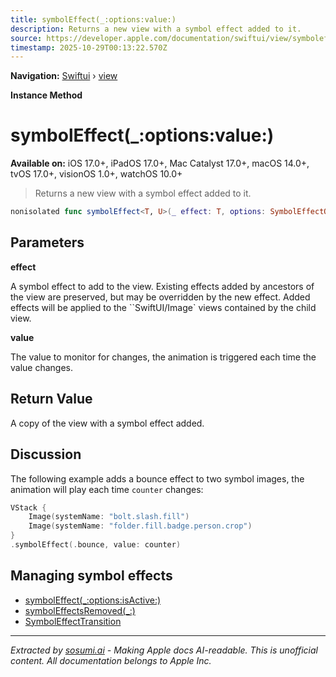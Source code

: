 ```yaml
---
title: symbolEffect(_:options:value:)
description: Returns a new view with a symbol effect added to it.
source: https://developer.apple.com/documentation/swiftui/view/symboleffect(_:options:value:)
timestamp: 2025-10-29T00:13:22.570Z
---
```


**Navigation:** [Swiftui](/documentation/swiftui) › [view](/documentation/swiftui/view)

**Instance Method**

# symbolEffect(_:options:value:)

**Available on:** iOS 17.0+, iPadOS 17.0+, Mac Catalyst 17.0+, macOS 14.0+, tvOS 17.0+, visionOS 1.0+, watchOS 10.0+

> Returns a new view with a symbol effect added to it.

```swift
nonisolated func symbolEffect<T, U>(_ effect: T, options: SymbolEffectOptions = .default, value: U) -> some View where T : DiscreteSymbolEffect, T : SymbolEffect, U : Equatable
```

## Parameters

**effect**

A symbol effect to add to the view. Existing effects added by ancestors of the view are preserved, but may be overridden by the new effect. Added effects will be applied to the ``SwiftUI/Image` views contained by the child view.



**value**

The value to monitor for changes, the animation is triggered each time the value changes.



## Return Value

A copy of the view with a symbol effect added.

## Discussion

The following example adds a bounce effect to two symbol images, the animation will play each time `counter` changes:

```swift
VStack {
    Image(systemName: "bolt.slash.fill")
    Image(systemName: "folder.fill.badge.person.crop")
}
.symbolEffect(.bounce, value: counter)
```

## Managing symbol effects

- [symbolEffect(_:options:isActive:)](/documentation/swiftui/view/symboleffect(_:options:isactive:))
- [symbolEffectsRemoved(_:)](/documentation/swiftui/view/symboleffectsremoved(_:))
- [SymbolEffectTransition](/documentation/swiftui/symboleffecttransition)

---

*Extracted by [sosumi.ai](https://sosumi.ai) - Making Apple docs AI-readable.*
*This is unofficial content. All documentation belongs to Apple Inc.*
